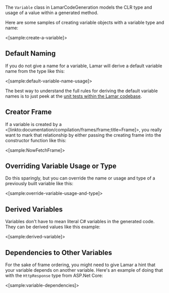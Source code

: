 <!--title:Working with Variables-->

The `Variable` class in LamarCodeGeneration models the CLR type and usage of a value within a generated method. 

Here are some samples of creating variable objects with a variable type and name:

<[sample:create-a-variable]>

## Default Naming

If you do not give a name for a variable, Lamar will derive a default variable name from the type like this:

<[sample:default-variable-name-usage]>

The best way to understand the full rules for deriving the default variable names is to just peek at the 
[unit tests within the Lamar codebase](https://github.com/JasperFx/lamar/blob/master/src/Lamar.Testing/Codegen/VariableTests.cs).

## Creator Frame

If a variable is created by a <[linkto:documentation/compilation/frames/frame;title=Frame]>, you really want to mark that relationship by
either passing the creating frame into the constructor function like this:

<[sample:NowFetchFrame]>

## Overriding Variable Usage or Type

Do this sparingly, but you can override the name or usage and type of a previously built variable like this:

<[sample:override-variable-usage-and-type]>

## Derived Variables

Variables don't have to mean literal C# variables in the generated code. They can be derived values like this example:

<[sample:derived-variable]>

## Dependencies to Other Variables

For the sake of frame ordering, you might need to give Lamar a hint that your variable depends on another variable. Here's
an example of doing that with the `HttpResponse` type from ASP.Net Core:

<[sample:variable-dependencies]>